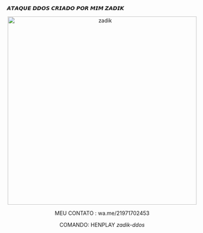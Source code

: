 𝘼𝙏𝘼𝙌𝙐𝙀 𝘿𝘿𝙊𝙎 𝘾𝙍𝙄𝘼𝘿𝙊 𝙋𝙊𝙍 𝙈𝙄𝙈 𝙕𝘼𝘿𝙄𝙆


<div align="center">
<img src="https://c.tenor.com/FXY1YQuHndcAAAAM/anime-saber-lily.gif" alt="zadik" height="500" width="500" />
  
MEU CONTATO : wa.me/21971702453

COMANDO: HENPLAY *zadik-ddos*
